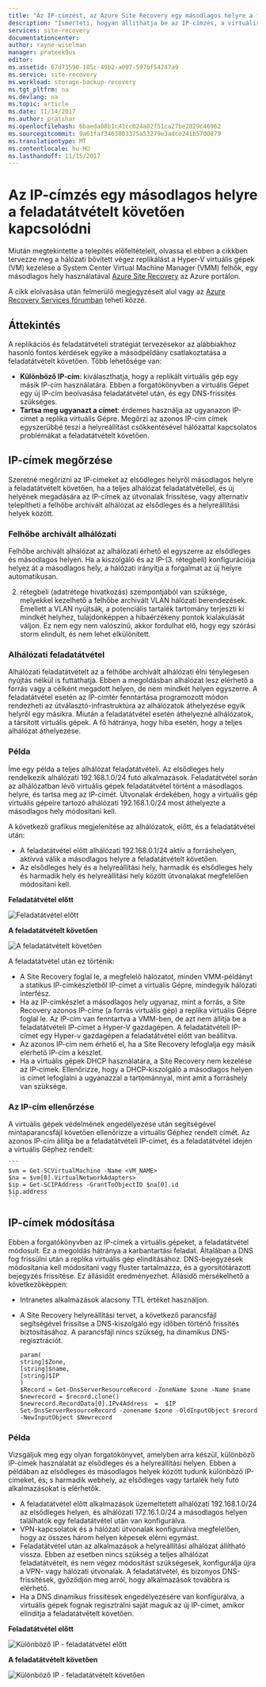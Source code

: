 ```yaml
---
title: "Az IP-címzést, az Azure Site Recovery egy másodlagos helyre a feladatátvételt követően csatlakozni |} Microsoft Docs"
description: "Ismerteti, hogyan állíthatja be az IP-címzés, a virtuális gépek csatlakoztatása az Azure Site Recovery egy másodlagos helyre a feladatátvételt követően."
services: site-recovery
documentationcenter: 
author: rayne-wiselman
manager: prateek9us
editor: 
ms.assetid: 67d73590-185c-49b2-a097-597bf54747a9
ms.service: site-recovery
ms.workload: storage-backup-recovery
ms.tgt_pltfrm: na
ms.devlang: na
ms.topic: article
ms.date: 11/14/2017
ms.author: pratshar
ms.openlocfilehash: 6baeda08b1c41cc024a02f51ca27be2829c46962
ms.sourcegitcommit: 9a61faf3463003375a53279e3adce241b5700879
ms.translationtype: MT
ms.contentlocale: hu-HU
ms.lasthandoff: 11/15/2017
---
```

# <a name="set-up-ip-addressing-to-connect-after-failover-to-a-secondary-site"></a>Az IP-címzés egy másodlagos helyre a feladatátvételt követően kapcsolódni

Miután megtekintette a telepítés előfeltételeit, olvassa el ebben a cikkben tervezze meg a hálózati bővített végez replikálást a Hyper-V virtuális gépek (VM) kezelése a System Center Virtual Machine Manager (VMM) felhők, egy másodlagos hely használatával [Azure Site Recovery](site-recovery-overview.md) az Azure portálon. 

A cikk elolvasása után felmerülő megjegyzéseit alul vagy az [Azure Recovery Services fórumban](https://social.msdn.microsoft.com/forums/azure/home?forum=hypervrecovmgr) teheti közzé.

## <a name="overview"></a>Áttekintés

A replikációs és feladatátvételi stratégiát tervezésekor az alábbiakhoz hasonló fontos kérdések egyike a másodpéldány csatlakoztatása a feladatátvételt követően. Több lehetősége van: 

- **Különböző IP-cím**: kiválaszthatja, hogy a replikált virtuális gép egy másik IP-cím használatára. Ebben a forgatókönyvben a virtuális Gépet egy új IP-cím beolvasása feladatátvétel után, és egy DNS-frissítés szükséges.
- **Tartsa meg ugyanazt a címet**: érdemes használja az ugyanazon IP-címet a replika virtuális Gépre. Megőrzi az azonos IP-cím címek egyszerűbbé teszi a helyreállítást csökkentésével hálózattal kapcsolatos problémákat a feladatátvételt követően. 

## <a name="retaining-ip-addresses"></a>IP-címek megőrzése

Szeretné megőrizni az IP-címeket az elsődleges helyről másodlagos helyre a feladatátvételt követően, ha a teljes alhálózat feladatátvétellel, és új helyének megadására az IP-címek az útvonalak frissítése, vagy alternatív telepítheti a felhőbe archivált alhálózat az elsődleges és a helyreállítási helyek között.

### <a name="stretched-subnet"></a>Felhőbe archivált alhálózati

Felhőbe archivált alhálózat az alhálózati érhető el egyszerre az elsődleges és másodlagos helyen. Ha a kiszolgáló és az IP-(3. rétegbeli) konfigurációja helyez át a másodlagos hely, a hálózati irányítja a forgalmat az új helyre automatikusan. 

2. rétegbeli (adatrétege hivatkozás) szempontjából van szüksége, melyekkel kezelhető a felhőbe archivált VLAN hálózati berendezések. Emellett a VLAN nyújtsák, a potenciális tartalék tartomány terjeszti ki mindkét helyhez, tulajdonképpen a hibaérzékeny pontok kialakulását váljon. Ez nem egy nem valószínű, akkor fordulhat elő, hogy egy szórási storm elindult, és nem lehet elkülönített. 


### <a name="subnet-failover"></a>Alhálózati feladatátvétel

Alhálózati feladatátvételt az a felhőbe archivált alhálózati élni ténylegesen nyújtás nélkül is futtathatja. Ebben a megoldásban alhálózat lesz elérhető a forrás vagy a célként megadott helyen, de nem mindkét helyen egyszerre. A feladatátvétel esetén az IP-címtér fenntartása programozott módon rendezheti az útválasztó-infrastruktúra az alhálózatok áthelyezése egyik helyről egy másikra. Miután a feladatátvétel esetén áthelyezné alhálózatok, a társított virtuális gépek. A fő hátránya, hogy hiba esetén, hogy a teljes alhálózat áthelyezése.

### <a name="example"></a>Példa

Íme egy példa a teljes alhálózat feladatátvételi. Az elsődleges hely rendelkezik alhálózati 192.168.1.0/24 futó alkalmazások. Feladatátvétel során az alhálózatban lévő virtuális gépek feladatátvétel történt a másodlagos helyre, és tartsa meg az IP-címét. Útvonalak érdekében, hogy a virtuális gép virtuális gépeire tartozó alhálózati 192.168.1.0/24 most áthelyezte a másodlagos hely módosítani kell.

A következő grafikus megjelenítése az alhálózatok, előtt, és a feladatátvétel után:

- A feladatátvétel előtt alhálózati 192.168.0.1/24 aktív a forráshelyen, aktívvá válik a másodlagos helyre a feladatátvételt követően.
- Az elsődleges hely és a helyreállítási hely, harmadik és elsődleges hely és harmadik hely és helyreállítási hely között útvonalakat megfelelően módosítani kell.

**Feladatátvétel előtt**

![Feladatátvétel előtt](./media/vmm-to-vmm-walkthrough-network/network-design2.png)

**A feladatátvételt követően**

![A feladatátvételt követően](./media/vmm-to-vmm-walkthrough-network/network-design3.png)

A feladatátvétel után ez történik:

- A Site Recovery foglal le, a megfelelő hálózatot, minden VMM-példányt a statikus IP-címkészletből IP-címet a virtuális Gépre, mindegyik hálózati interfész.
- Ha az IP-címkészlet a másodlagos hely ugyanaz, mint a forrás, a Site Recovery azonos IP-címe (a forrás virtuális gép) a replika virtuális Gépre foglal le. Az IP-cím van fenntartva a VMM-ben, de azt nem állítja be a feladatátvételi IP-címet a Hyper-V gazdagépen. A feladatátvételi IP-címet egy Hyper-v gazdagépen a feladatátvétel előtt van beállítva.
- Az azonos IP-cím nem érhető el, ha a Site Recovery lefoglalja egy másik elérhető IP-cím a készlet.
- Ha a virtuális gépek DHCP használatára, a Site Recovery nem kezelése az IP-címek. Ellenőrizze, hogy a DHCP-kiszolgáló a másodlagos helyen is címet lefoglalni a ugyanazzal a tartománnyal, mint amit a forráshely van szüksége.

### <a name="validate-the-ip-address"></a>Az IP-cím ellenőrzése

A virtuális gépek védelmének engedélyezése után segítségével mintaparancsfájl követően ellenőrizze a virtuális Géphez rendelt címét. Az azonos IP-cím állítja be a feladatátvételi IP-címet, és a feladatátvétel idején a virtuális Géphez rendelt:

    ```
    $vm = Get-SCVirtualMachine -Name <VM_NAME>
    $na = $vm[0].VirtualNetworkAdapters>
    $ip = Get-SCIPAddress -GrantToObjectID $na[0].id
    $ip.address 
    ```

## <a name="changing-ip-addresses"></a>IP-címek módosítása

Ebben a forgatókönyvben az IP-címek a virtuális gépeket, a feladatátvétel módosult. Ez a megoldás hátránya a karbantartási feladat. Általában a DNS fog frissülni után a replika virtuális gép elindításához. DNS-bejegyzések módosítania kell módosítani vagy fluster tartalmazza, és a gyorsítótárazott bejegyzés frissítése. Ez állásidőt eredményezhet. Állásidő mérsékelhető a következőképpen:

- Intranetes alkalmazások alacsony TTL értéket használjon.
- A Site Recovery helyreállítási tervet, a következő parancsfájl segítségével frissítse a DNS-kiszolgáló egy időben történő frissítés biztosításához. A parancsfájl nincs szükség, ha dinamikus DNS-regisztrációt.

    ```
    param(
    string]$Zone,
    [string]$name,
    [string]$IP
    )
    $Record = Get-DnsServerResourceRecord -ZoneName $zone -Name $name
    $newrecord = $record.clone()
    $newrecord.RecordData[0].IPv4Address  =  $IP
    Set-DnsServerResourceRecord -zonename $zone -OldInputObject $record -NewInputObject $Newrecord
    ```
    
### <a name="example"></a>Példa 

Vizsgáljuk meg egy olyan forgatókönyvet, amelyben arra készül, különböző IP-címek használatát az elsődleges és a helyreállítási helyen. Ebben a példában az elsődleges és másodlagos helyek között tudunk különböző IP-címeket, és; s harmadik webhely, az elsődleges vagy tartalék hely futó alkalmazásokat is elérhetők.

- A feladatátvétel előtt alkalmazások üzemeltetett alhálózati 192.168.1.0/24 az elsődleges helyen, és alhálózati 172.16.1.0/24 a másodlagos helyen találhatók egy feladatátvétel után van konfigurálva.
- VPN-kapcsolatok és a hálózati útvonalak konfigurálva megfelelően, hogy az összes három helyen képesek elérni egymást.
- Feladatátvétel után az alkalmazások a helyreállítási alhálózat állítható vissza. Ebben az esetben nincs szükség a teljes alhálózat feladatátvételt, és nem végez módosítást szükségesek, konfigurálja újra a VPN- vagy hálózati útvonalak. A feladatátvétel, és bizonyos DNS-frissítések, győződjön meg arról, hogy alkalmazások továbbra is elérhető.
- Ha a DNS dinamikus frissítések engedélyezésére van konfigurálva, a virtuális gépek fognak regisztrálni saját maguk az új IP-címet, amikor elindítja a feladatátvételt követően.

**Feladatátvétel előtt**

![Különböző IP - feladatátvétel előtt](./media/vmm-to-vmm-walkthrough-network/network-design10.png)

**A feladatátvételt követően**

![Különböző IP - feladatátvételt követően](./media/vmm-to-vmm-walkthrough-network/network-design11.png)





